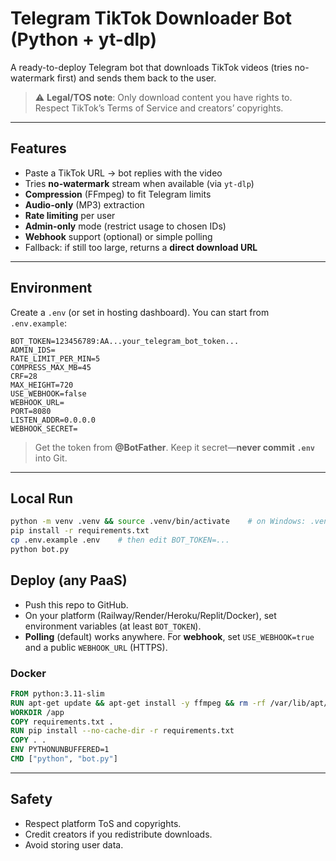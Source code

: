 # Telegram TikTok Downloader Bot (Python + yt-dlp)

A ready-to-deploy Telegram bot that downloads TikTok videos (tries no-watermark first) and sends them back to the user.

> ⚠️ **Legal/TOS note**: Only download content you have rights to. Respect TikTok’s Terms of Service and creators’ copyrights.

---

## Features
- Paste a TikTok URL → bot replies with the video
- Tries **no-watermark** stream when available (via `yt-dlp`)
- **Compression** (FFmpeg) to fit Telegram limits
- **Audio-only** (MP3) extraction
- **Rate limiting** per user
- **Admin-only** mode (restrict usage to chosen IDs)
- **Webhook** support (optional) or simple polling
- Fallback: if still too large, returns a **direct download URL**

---

## Environment
Create a `.env` (or set in hosting dashboard). You can start from `.env.example`:
```env
BOT_TOKEN=123456789:AA...your_telegram_bot_token...
ADMIN_IDS=
RATE_LIMIT_PER_MIN=5
COMPRESS_MAX_MB=45
CRF=28
MAX_HEIGHT=720
USE_WEBHOOK=false
WEBHOOK_URL=
PORT=8080
LISTEN_ADDR=0.0.0.0
WEBHOOK_SECRET=
```

> Get the token from **@BotFather**. Keep it secret—**never commit `.env`** into Git.

---

## Local Run
```bash
python -m venv .venv && source .venv/bin/activate    # on Windows: .venv\Scripts\activate
pip install -r requirements.txt
cp .env.example .env    # then edit BOT_TOKEN=...
python bot.py
```

## Deploy (any PaaS)
- Push this repo to GitHub.
- On your platform (Railway/Render/Heroku/Replit/Docker), set environment variables (at least `BOT_TOKEN`).
- **Polling** (default) works anywhere. For **webhook**, set `USE_WEBHOOK=true` and a public `WEBHOOK_URL` (HTTPS).

### Docker
```dockerfile
FROM python:3.11-slim
RUN apt-get update && apt-get install -y ffmpeg && rm -rf /var/lib/apt/lists/*
WORKDIR /app
COPY requirements.txt .
RUN pip install --no-cache-dir -r requirements.txt
COPY . .
ENV PYTHONUNBUFFERED=1
CMD ["python", "bot.py"]
```

---

## Safety
- Respect platform ToS and copyrights.
- Credit creators if you redistribute downloads.
- Avoid storing user data.
